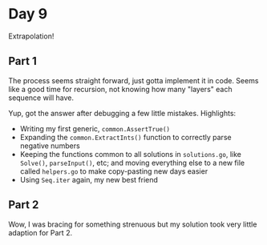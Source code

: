 # Day 9

Extrapolation!

## Part 1

The process seems straight forward, just gotta implement it in code. Seems like a good time for recursion, not knowing how many "layers" each sequence will have.

Yup, got the answer after debugging a few little mistakes. Highlights:

* Writing my first generic, `common.AssertTrue()`
* Expanding the `common.ExtractInts()` function to correctly parse negative numbers
* Keeping the functions common to all solutions in `solutions.go`, like `Solve()`, `parseInput()`, etc; and moving everything else to a new file called `helpers.go` to make copy-pasting new days easier
* Using `Seq.iter` again, my new best friend

## Part 2

Wow, I was bracing for something strenuous but my solution took very little adaption for Part 2.